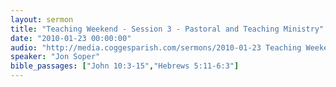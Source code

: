 ```yaml
---
layout: sermon
title: "Teaching Weekend - Session 3 - Pastoral and Teaching Ministry"
date: "2010-01-23 00:00:00"
audio: "http://media.coggesparish.com/sermons/2010-01-23 Teaching Weekend - Session 3.mp3"
speaker: "Jon Soper"
bible_passages: ["John 10:3-15","Hebrews 5:11-6:3"]
---
```

